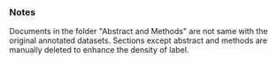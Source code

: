 

### Notes 

Documents in the folder "Abstract and Methods" are not same with the original annotated datasets. Sections except abstract and methods are manually deleted to enhance the density of label.

